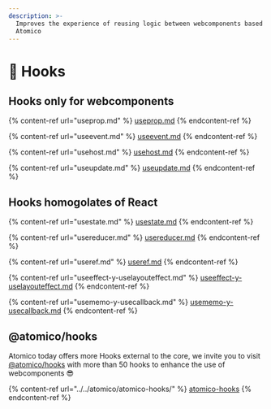 ```yaml
---
description: >-
  Improves the experience of reusing logic between webcomponents based on
  Atomico
---
```


# 🎣 Hooks

## Hooks only for webcomponents

{% content-ref url="useprop.md" %}
[useprop.md](useprop.md)
{% endcontent-ref %}

{% content-ref url="useevent.md" %}
[useevent.md](useevent.md)
{% endcontent-ref %}

{% content-ref url="usehost.md" %}
[usehost.md](usehost.md)
{% endcontent-ref %}

{% content-ref url="useupdate.md" %}
[useupdate.md](useupdate.md)
{% endcontent-ref %}

## Hooks homogolates of React

{% content-ref url="usestate.md" %}
[usestate.md](usestate.md)
{% endcontent-ref %}

{% content-ref url="usereducer.md" %}
[usereducer.md](usereducer.md)
{% endcontent-ref %}

{% content-ref url="useref.md" %}
[useref.md](useref.md)
{% endcontent-ref %}

{% content-ref url="useeffect-y-uselayouteffect.md" %}
[useeffect-y-uselayouteffect.md](useeffect-y-uselayouteffect.md)
{% endcontent-ref %}

{% content-ref url="usememo-y-usecallback.md" %}
[usememo-y-usecallback.md](usememo-y-usecallback.md)
{% endcontent-ref %}

## @atomico/hooks

Atomico today offers more Hooks external to the core, we invite you to visit [@atomico/hooks](../../atomico/atomico-hooks/) with more than 50 hooks to enhance the use of webcomponents 😎

{% content-ref url="../../atomico/atomico-hooks/" %}
[atomico-hooks](../../atomico/atomico-hooks/)
{% endcontent-ref %}

